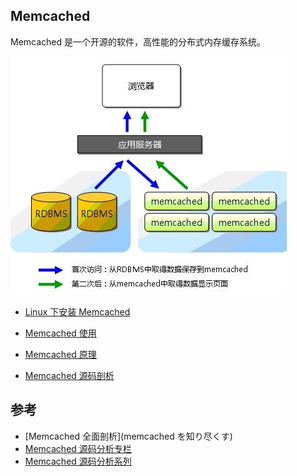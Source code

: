 ## Memcached

Memcached 是一个开源的软件，高性能的分布式内存缓存系统。

![](https://github.com/steveLauwh/Database/raw/master/image/Memcached.jpg)

* [Linux 下安装 Memcached](https://github.com/steveLauwh/Database/blob/master/Memcached/Linux%20%E4%B8%8B%20Memcached%20%E5%AE%89%E8%A3%85.md)

* [Memcached 使用](https://github.com/steveLauwh/Database/blob/master/Memcached/Memcached%20%E4%BD%BF%E7%94%A8.md)

* [Memcached 原理](https://github.com/steveLauwh/Database/blob/master/Memcached/Memcached%20%E5%8E%9F%E7%90%86.md)

* [Memcached 源码剖析](https://github.com/steveLauwh/Database/tree/master/Memcached/The%20Annotated%20Memcached%20Sources)

## 参考

* [Memcached 全面剖析](memcached を知り尽くす)
* [Memcached 源码分析专栏](http://blog.csdn.net/column/details/memcached-src.html)
* [Memcached 源码分析系列](http://blog.csdn.net/initphp/article/details/43915683)
